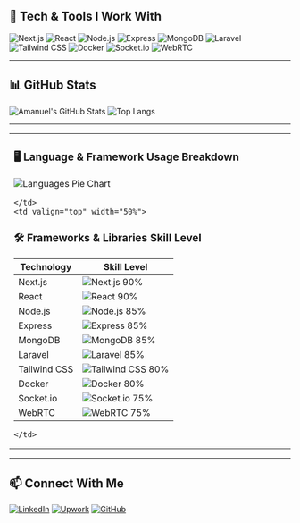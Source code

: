 ## 🚀 Tech & Tools I Work With

![Next.js](https://img.shields.io/badge/-Next.js-000?style=for-the-badge&logo=next.js)
![React](https://img.shields.io/badge/-React-61DAFB?style=for-the-badge&logo=react&logoColor=white)
![Node.js](https://img.shields.io/badge/-Node.js-339933?style=for-the-badge&logo=nodedotjs&logoColor=white)
![Express](https://img.shields.io/badge/-Express-000?style=for-the-badge&logo=express&logoColor=white)
![MongoDB](https://img.shields.io/badge/-MongoDB-4EA94B?style=for-the-badge&logo=mongodb&logoColor=white)
![Laravel](https://img.shields.io/badge/-Laravel-FF2D20?style=for-the-badge&logo=laravel&logoColor=white)
![Tailwind CSS](https://img.shields.io/badge/-TailwindCSS-38B2AC?style=for-the-badge&logo=tailwind-css&logoColor=white)
![Docker](https://img.shields.io/badge/-Docker-2496ED?style=for-the-badge&logo=docker&logoColor=white)
![Socket.io](https://img.shields.io/badge/-Socket.io-010101?style=for-the-badge&logo=socket.io&logoColor=white)
![WebRTC](https://img.shields.io/badge/-WebRTC-333333?style=for-the-badge&logo=webrtc&logoColor=white)

---

## 📊 GitHub Stats

![Amanuel's GitHub Stats](https://github-readme-stats.vercel.app/api?username=AbeDevSaga&show_icons=true&theme=radical)
![Top Langs](https://github-readme-stats.vercel.app/api/top-langs/?username=AbeDevSaga&layout=compact&theme=radical)

---
<table>
  <tr>
    <td valign="top" width="50%">

### 🖥️ Language & Framework Usage Breakdown

![Languages Pie Chart](https://github-readme-stats.vercel.app/api/top-langs/?username=AbeDevSaga&layout=pie&theme=radical)

    </td>
    <td valign="top" width="50%">

### 🛠️ Frameworks & Libraries Skill Level

| Technology   | Skill Level                              |
|--------------|----------------------------------------|
| Next.js      | ![Next.js 90%](https://img.shields.io/badge/Next.js-90%25-brightgreen)  |
| React        | ![React 90%](https://img.shields.io/badge/React-90%25-brightgreen)      |
| Node.js      | ![Node.js 85%](https://img.shields.io/badge/Node.js-85%25-green)         |
| Express      | ![Express 85%](https://img.shields.io/badge/Express-85%25-green)         |
| MongoDB      | ![MongoDB 85%](https://img.shields.io/badge/MongoDB-85%25-green)         |
| Laravel      | ![Laravel 85%](https://img.shields.io/badge/Laravel-85%25-green)         |
| Tailwind CSS | ![Tailwind CSS 80%](https://img.shields.io/badge/Tailwind_CSS-80%25-yellowgreen) |
| Docker       | ![Docker 80%](https://img.shields.io/badge/Docker-80%25-yellowgreen)     |
| Socket.io    | ![Socket.io 75%](https://img.shields.io/badge/Socket.io-75%25-yellow)   |
| WebRTC       | ![WebRTC 75%](https://img.shields.io/badge/WebRTC-75%25-yellow)         |

    </td>
  </tr>
</table>

---
## 📫 Connect With Me

[![LinkedIn](https://img.shields.io/badge/-LinkedIn-0077B5?style=for-the-badge&logo=linkedin&logoColor=white)](https://linkedin.com/in/amanuel-daniel-4573b1309)
[![Upwork](https://img.shields.io/badge/-Upwork-6FDA44?style=for-the-badge&logo=upwork&logoColor=white)](https://www.upwork.com/freelancers/~014e7dc7fe05aa7131)
[![GitHub](https://img.shields.io/badge/-GitHub-000?style=for-the-badge&logo=github&logoColor=white)](https://github.com/AbeDevSaga)
